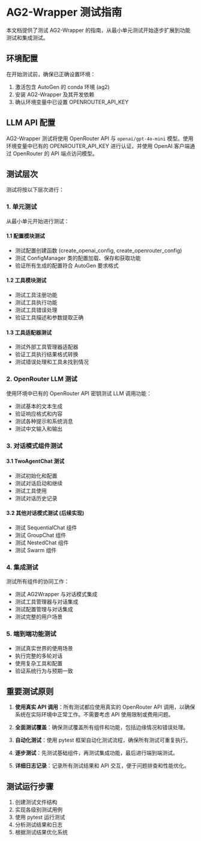 # AG2-Wrapper 测试指南

本文档提供了测试 AG2-Wrapper 的指南，从最小单元测试开始逐步扩展到功能测试和集成测试。

## 环境配置

在开始测试前，确保已正确设置环境：

1. 激活包含 AutoGen 的 conda 环境 (ag2)
2. 安装 AG2-Wrapper 及其开发依赖
3. 确认环境变量中已设置 OPENROUTER_API_KEY

## LLM API 配置

AG2-Wrapper 测试将使用 OpenRouter API 与 `openai/gpt-4o-mini` 模型。使用环境变量中已有的 OPENROUTER_API_KEY 进行认证，并使用 OpenAI 客户端通过 OpenRouter 的 API 端点访问模型。

## 测试层次

测试将按以下层次进行：

### 1. 单元测试

从最小单元开始进行测试：

#### 1.1 配置模块测试
- 测试配置创建函数 (create_openai_config, create_openrouter_config)
- 测试 ConfigManager 类的配置加载、保存和获取功能
- 验证所有生成的配置符合 AutoGen 要求格式

#### 1.2 工具模块测试
- 测试工具注册功能
- 测试工具执行功能
- 测试工具错误处理
- 验证工具描述和参数提取正确

#### 1.3 工具适配器测试
- 测试外部工具管理器适配器
- 验证工具执行结果格式转换
- 测试错误处理和工具未找到情况

### 2. OpenRouter LLM 测试

使用环境中已有的 OpenRouter API 密钥测试 LLM 调用功能：

- 测试基本的文本生成
- 验证响应格式和内容
- 测试各种提示和系统消息
- 测试中文输入和输出

### 3. 对话模式组件测试

#### 3.1 TwoAgentChat 测试
- 测试初始化和配置
- 测试对话启动和继续
- 测试工具使用
- 测试对话历史记录

#### 3.2 其他对话模式测试 (后续实现)
- 测试 SequentialChat 组件
- 测试 GroupChat 组件
- 测试 NestedChat 组件
- 测试 Swarm 组件

### 4. 集成测试

测试所有组件的协同工作：

- 测试 AG2Wrapper 与对话模式集成
- 测试工具管理器与对话集成
- 测试配置管理与对话集成
- 测试完整的用户场景

### 5. 端到端功能测试

- 测试真实世界的使用场景
- 执行完整的多轮对话
- 使用复杂工具和配置
- 验证系统行为与预期一致

## 重要测试原则

1. **使用真实 API 调用**：所有测试都应使用真实的 OpenRouter API 调用，以确保系统在实际环境中正常工作。不需要考虑 API 使用限制或费用问题。

2. **全面测试覆盖**：确保测试覆盖所有组件和功能，包括边缘情况和错误处理。

3. **自动化测试**：使用 pytest 框架自动化测试流程，确保所有测试可重复执行。

4. **逐步测试**：先测试基础组件，再测试集成功能，最后进行端到端测试。

5. **详细日志记录**：记录所有测试结果和 API 交互，便于问题排查和性能优化。

## 测试运行步骤

1. 创建测试文件结构
2. 实现各级别测试用例
3. 使用 pytest 运行测试
4. 分析测试结果和日志
5. 根据测试结果优化系统